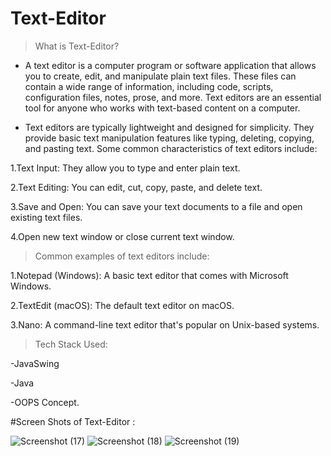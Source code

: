 # Text-Editor
> What is Text-Editor?
- A text editor is a computer program or software application that allows you to create, edit, and manipulate plain text files. These files can contain a wide range of information, including code, scripts, configuration files, notes, prose, and more. Text editors are an essential tool for anyone who works with text-based content on a computer.

- Text editors are typically lightweight and designed for simplicity. They provide basic text manipulation features like typing, deleting, copying, and pasting text. 
Some common characteristics of text editors include:

1.Text Input: They allow you to type and enter plain text. 

2.Text Editing: You can edit, cut, copy, paste, and delete text.

3.Save and Open: You can save your text documents to a file and open existing text files.

4.Open new text window or close current text window.

>Common examples of text editors include:

1.Notepad (Windows): A basic text editor that comes with Microsoft Windows.

2.TextEdit (macOS): The default text editor on macOS.

3.Nano: A command-line text editor that's popular on Unix-based systems.

>Tech Stack Used:

-JavaSwing

-Java

-OOPS Concept.

#Screen Shots of Text-Editor :

![Screenshot (17)](https://github.com/rishabh0085/Text-Editor/assets/52191143/d5d35583-9e02-4cf2-baca-51250187e8d4)
![Screenshot (18)](https://github.com/rishabh0085/Text-Editor/assets/52191143/1259f7b1-3e7c-4967-badc-75c09814739b)
![Screenshot (19)](https://github.com/rishabh0085/Text-Editor/assets/52191143/07799b39-d6cc-4ebe-9a38-2033ff3d30a4)


